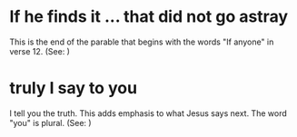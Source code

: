 
# If he finds it ... that did not go astray
This is the end of the parable that begins with the words "If anyone" in verse 12. (See: )

# truly I say to you
I tell you the truth. This adds emphasis to what Jesus says next. The word "you" is plural. (See: )